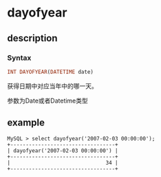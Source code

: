 # dayofyear

## description

### Syntax

```Haskell
INT DAYOFYEAR(DATETIME date)
```

获得日期中对应当年中的哪一天。

参数为Date或者Datetime类型

## example

```Plain Text
MySQL > select dayofyear('2007-02-03 00:00:00');
+----------------------------------+
| dayofyear('2007-02-03 00:00:00') |
+----------------------------------+
|                               34 |
+----------------------------------+
```

